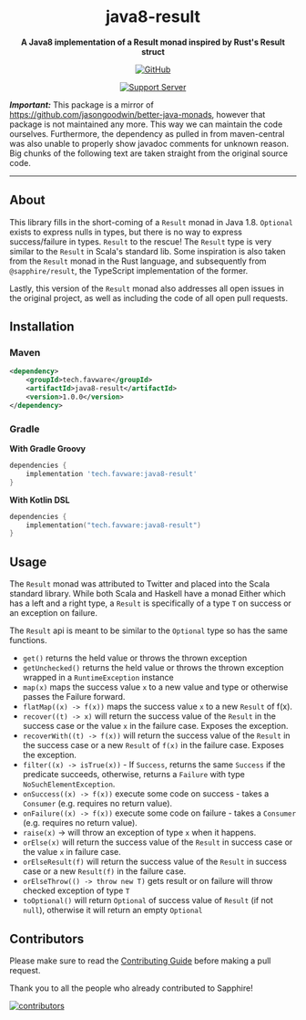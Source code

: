 <div align="center">

# java8-result

**A Java8 implementation of a Result monad inspired by Rust's Result struct**

[![GitHub](https://img.shields.io/github/license/favware/java8-result)](https://github.com/favware/java8-result/blob/main/LICENSE)

[![Support Server](https://discord.com/api/guilds/512303595966824458/embed.png?style=banner2)](https://join.favware.tech)

</div>

***Important:*** This package is a mirror of https://github.com/jasongoodwin/better-java-monads, however that package is
not maintained any more. This way we can maintain the code ourselves. Furthermore, the dependency as pulled in from
maven-central was also unable to properly show javadoc comments for unknown reason. Big chunks of the following text are
taken straight from the original source code.

---

## About

This library fills in the short-coming of a `Result` monad in Java 1.8. `Optional` exists to express nulls in types, but
there is no way to express success/failure in types. `Result` to the
rescue! The `Result` type is very similar to the `Result` in Scala's standard lib. Some inspiration is also taken from
the `Result` monad in the Rust language, and subsequently from `@sapphire/result`, the TypeScript implementation of the
former.

Lastly, this version of the `Result` monad also addresses all open issues in the original project, as well as including
the
code of all open pull requests.

## Installation

### Maven

```xml
<dependency>
    <groupId>tech.favware</groupId>
    <artifactId>java8-result</artifactId>
    <version>1.0.0</version>
</dependency>
```

### Gradle

**With Gradle Groovy**
```groovy
dependencies {
    implementation 'tech.favware:java8-result'
}
```

**With Kotlin DSL**
```kotlin
dependencies {
    implementation("tech.favware:java8-result")
}
```

## Usage

The `Result` monad was attributed to Twitter and placed into the Scala standard library.
While both Scala and Haskell have a monad Either which has a left and a right type,
a `Result` is specifically of a type `T` on success or an exception on failure.

The `Result` api is meant to be similar to the `Optional` type so has the same functions.

- `get()` returns the held value or throws the thrown exception
- `getUnchecked()` returns the held value or throws the thrown exception wrapped in a `RuntimeException` instance
- `map(x)` maps the success value `x` to a new value and type or otherwise passes the Failure forward.
- `flatMap((x) -> f(x))` maps the success value `x` to a new `Result` of f(x).
- `recover((t) -> x)` will return the success value of the `Result` in the success case or the value `x` in the failure
  case.
  Exposes the exception.
- `recoverWith((t) -> f(x))` will return the success value of the `Result` in the success case or a new `Result`
  of `f(x)` in
  the
  failure case. Exposes the exception.
- `filter((x) -> isTrue(x))` - If `Success`, returns the same `Success` if the predicate succeeds, otherwise, returns a
  `Failure` with type `NoSuchElementException`.
- `onSuccess((x) -> f(x))` execute some code on success - takes a `Consumer` (e.g. requires no return value).
- `onFailure((x) -> f(x))` execute some code on failure - takes a `Consumer` (e.g. requires no return value).
- `raise(x)` -> will throw an exception of type `x` when it happens.
- `orElse(x)` will return the success value of the `Result` in success case or the value `x` in failure case.
- `orElseResult(f)` will return the success value of the `Result` in success case or a new `Result(f)` in the failure
  case.
- `orElseThrow(() -> throw new T)` gets result or on failure will throw checked exception of type `T`
- `toOptional()` will return `Optional` of success value of `Result` (if not `null`), otherwise it will return an
  empty `Optional`

## Contributors

Please make sure to read the [Contributing Guide][contributing] before making a pull request.

Thank you to all the people who already contributed to Sapphire!

<a href="https://github.com/favware/java8-result/graphs/contributors">
  <img alt="contributors" src="https://contrib.rocks/image?repo=favware/java8-result" />
</a>

[contributing]: ./.github/CONTRIBUTING.md
